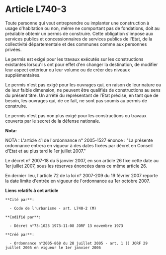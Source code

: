 # Article L740-3

Toute personne qui veut entreprendre ou implanter une construction à usage d'habitation ou non, même ne comportant pas de
fondations, doit au préalable obtenir un permis de construire. Cette obligation s'impose aux services publics et
concessionnaires de services publics de l'Etat, de la collectivité départementale et des communes comme aux personnes
privées.

Le permis est exigé pour les travaux exécutés sur les constructions existantes lorsqu'ils ont pour effet d'en changer la
destination, de modifier leur aspect extérieur ou leur volume ou de créer des niveaux supplémentaires.

Le permis n'est pas exigé pour les ouvrages qui, en raison de leur nature ou de leur faible dimension, ne peuvent être
qualifiés de constructions au sens du présent titre. Un arrêté du représentant de l'Etat précise, en tant que de besoin, les
ouvrages qui, de ce fait, ne sont pas soumis au permis de construire.

Le permis n'est pas non plus exigé pour les constructions ou travaux couverts par le secret de la défense nationale.

**Nota:**

NOTA : L'article 41 de l'ordonnance n° 2005-1527 énonce : "La présente ordonnance entrera en vigueur à des dates fixées par
décret en Conseil d'Etat et au plus tard le 1er juillet 2007."

Le décret n° 2007-18 du 5 janvier 2007, en son article 26 fixe cette date au 1er juillet 2007, sous les réserves énoncées
dans ce même article 26.

En dernier lieu, l'article 72 de la loi n° 2007-209 du 19 février 2007 reporte la date limite d'entrée en vigueur de
l'ordonnance au 1er octobre 2007.

**Liens relatifs à cet article**

	**Cité par**:

	  - Code de l'urbanisme - art. L740-2 (M)

	**Codifié par**:

	  - Décret n°73-1023 1973-11-08 JORF 13 novembre 1973

	**Créé par**:

	  - Ordonnance n°2005-868 du 28 juillet 2005 - art. 1 () JORF 29 juillet 2005 en vigueur le 1er janvier 2006
